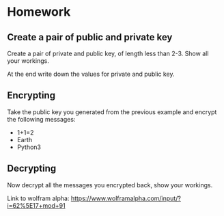 # Homework

## Create a pair of public and private key
Create a pair of private and public key, of length less than 2-3. Show all your workings.

At the end write down the values for private and public key.

## Encrypting
Take the public key you generated from the previous example and encrypt the following messages:

- 1+1=2
- Earth
- Python3

## Decrypting
Now decrypt all the messages you encrypted back, show your workings.

Link to wolfram alpha: https://www.wolframalpha.com/input/?i=62%5E17+mod+91